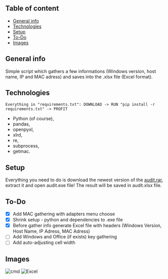 ## Table of content
* [General info](#general-info)
* [Technologies](#technologies)
* [Setup](#setup)
* [To-Do](#to-do)
* [Images](#images)

## General info
Simple script which gathers a few informations (Windows version, host name, IP and MAC adress) and saves into the .xlsx file (Excel format).

## Technologies
```
Everything in "requirements.txt": DOWNLOAD -> RUN "pip install -r requirements.txt" -> PROFIT
```
- Python (of course),
- pandas,
- openpyxl,
- xlrd,
- re,
- subprocess,
- getmac.

## Setup
Everything you need to do is download the newest version of the <a href="https://github.com/bartosz-sporek/audit-script/releases">audit.rar</a>, extract it and open audit.exe file! The result will be saved in audit.xlsx file.

## To-Do
- [x] Add MAC gathering with adapters menu choose
- [x] Shrink setup - python and dependencies to .exe file
- [x] Before gather info generate Excel file with headers (Windows Version, Host Name, IP Adress, MAC Adress)
- [ ] Add Windows and Office (if exists) key gathering
- [ ] Add auto-adjusting cell width

## Images
![cmd](https://i.imgur.com/emkb52p.jpeg)
![Excel](https://i.imgur.com/zpRBZSc.jpeg)

